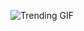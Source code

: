 
<!-- GIF_SECTION -->
![Trending GIF](https://media2.giphy.com/media/v1.Y2lkPThiYjIxNzcyd204Znp4ZmR1eDJpbjJsZWF5YTlremxibXVnaWxlemUxa2V5dnBoaSZlcD12MV9naWZzX3NlYXJjaCZjdD1n/boYxZ1fa72kcgr70sN/giphy.gif)
<!-- END_GIF_SECTION -->
